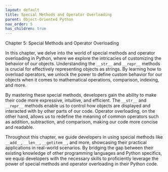 ```yaml
---
layout: default
title: Special Methods and Operator Overloading
parent: Object-Oriented Python
nav_order: 5
has_children: true
---
```

Chapter 5: Special Methods and Operator Overloading

In this chapter, we delve into the world of special methods and operator overloading in Python, where we explore the intricacies of customizing the behavior of our objects. Understanding the `__str__` and `__repr__` methods is crucial for effectively representing objects as strings. By learning how to overload operators, we unlock the power to define custom behavior for our objects when it comes to mathematical operations, comparison, indexing, and more.

By mastering these special methods, developers gain the ability to make their code more expressive, intuitive, and efficient. The `__str__` and `__repr__` methods enable us to control how objects are displayed and interacted with by other parts of our code. Operator overloading, on the other hand, allows us to redefine the meaning of common operators such as addition, subtraction, and comparison, making our code more concise and readable.

Throughout this chapter, we guide developers in using special methods like `__add__`, `__len__`, `__getitem__`, and more, showcasing their practical applications in real-world scenarios. By bridging the gap between their existing knowledge of other programming languages and Python specifics, we equip developers with the necessary skills to proficiently leverage the power of special methods and operator overloading in their Python code.